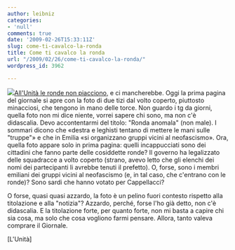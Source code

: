 ```yaml
---
author: leibniz
categories:
- 'null'
comments: true
date: '2009-02-26T15:33:11Z'
slug: come-ti-cavalco-la-ronda
title: Come ti cavalco la ronda
url: "/2009/02/26/come-ti-cavalco-la-ronda/"
wordpress_id: 3962

---
```

[](https://edicola.unita.it/resources/20090226/cover/20090226_cover_302.jpg)

[![](https://edicola.unita.it/resources/20090226/cover/20090226_cover_302.jpg)](https://edicola.unita.it/resources/20090226/cover/20090226_cover_302.jpg)[All'Unità le ronde non piacciono,](https://www.unita.it/) e ci mancherebbe. Oggi la prima pagina del giornale si apre con la foto di due tizi dal volto coperto, piuttosto minacciosi, che tengono in mano delle torce. Non guardo i tg da giorni, quella foto non mi dice niente, vorrei sapere chi sono, ma non c'è didascalia. Devo accontentarmi del titolo: "Ronda anomala" (non male). I sommari dicono che «destra e leghisti tentano di mettere le mani sulle "truppe"» e che in Emilia «si organizzano gruppi vicini al neofascismo». Ora, quella foto appare solo in prima pagina: quelli incappucciati sono dei cittadini che fanno parte delle cosiddette ronde? Il governo ha legalizzato delle squadracce a volto coperto (strano, avevo letto che gli elenchi dei nomi dei partecipanti li avrebbe tenuti il prefetto). O, forse, sono i membri emiliani dei gruppi vicini al neofascismo (e, in tal caso, che c'entrano con le ronde)? Sono sardi che hanno votato per Cappellacci?

O forse, quasi quasi azzardo, la foto è un pelino fuori contesto rispetto alla titolazione e alla "notizia"? Azzardo, perché, forse l'ho già detto, non c'è didascalia. E la titolazione forte, per quanto forte, non mi basta a capire chi sia cosa, ma solo che cosa vogliono farmi pensare. Allora, tanto valeva comprare il Giornale.

[L'Unità]
